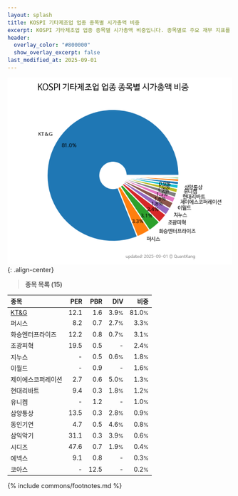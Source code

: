 ```yaml
---
layout: splash
title: KOSPI 기타제조업 업종 종목별 시가총액 비중
excerpt: KOSPI 기타제조업 업종 종목별 시가총액 비중입니다. 종목별로 주요 재무 지표를 함께 표시합니다.
header:
  overlay_color: "#800000"
  show_overlay_excerpt: false
last_modified_at: 2025-09-01
---
```



![KOSPI 기타제조업 업종 종목별 시가총액 비중](/stats/sector/images/kospi_업종_기타제조업_종목.png){: .align-center}


> **종목 목록 (15)**<a id="list"></a>

| **종목** | **PER** | **PBR** | **DIV** | **비중** |
| :------- | ------: | ------: | ------: | -------: |
| [KT&G](/033780/) | 12.1 | 1.6 | 3.9<small>%</small> | 81.0<small>%</small> |
| 퍼시스 | 8.2 | 0.7 | 2.7<small>%</small> | 3.3<small>%</small> |
| 화승엔터프라이즈 | 12.2 | 0.8 | 0.7<small>%</small> | 3.1<small>%</small> |
| 조광피혁 | 19.5 | 0.5 | - | 2.4<small>%</small> |
| 지누스 | - | 0.5 | 0.6<small>%</small> | 1.8<small>%</small> |
| 이월드 | - | 0.9 | - | 1.6<small>%</small> |
| 제이에스코퍼레이션 | 2.7 | 0.6 | 5.0<small>%</small> | 1.3<small>%</small> |
| 현대리바트 | 9.4 | 0.3 | 1.8<small>%</small> | 1.2<small>%</small> |
| 유니켐 | - | 1.2 | - | 1.0<small>%</small> |
| 삼양통상 | 13.5 | 0.3 | 2.8<small>%</small> | 0.9<small>%</small> |
| 동인기연 | 4.7 | 0.5 | 4.6<small>%</small> | 0.8<small>%</small> |
| 삼익악기 | 31.1 | 0.3 | 3.9<small>%</small> | 0.6<small>%</small> |
| 시디즈 | 47.6 | 0.7 | 1.9<small>%</small> | 0.4<small>%</small> |
| 에넥스 | 9.1 | 0.8 | - | 0.3<small>%</small> |
| 코아스 | - | 12.5 | - | 0.2<small>%</small> |

{% include commons/footnotes.md %}